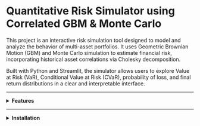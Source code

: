 # Quantitative Risk Simulator using Correlated GBM & Monte Carlo

This project is an interactive risk simulation tool designed to model and analyze the behavior of multi-asset portfolios. It uses Geometric Brownian Motion (GBM) and Monte Carlo simulation to estimate financial risk, incorporating historical asset correlations via Cholesky decomposition.

Built with Python and Streamlit, the simulator allows users to explore Value at Risk (VaR), Conditional Value at Risk (CVaR), probability of loss, and final return distributions in a clear and interpretable interface.

---

<details>
<summary><strong>Features</strong></summary>

- Simulates asset price paths using correlated Geometric Brownian Motion
- Supports multi-asset portfolios with user-defined weightings
- Historical correlation handled through Cholesky decomposition
- Monte Carlo simulation over configurable time horizons and number of trials
- Computes key portfolio risk metrics:
  - Value at Risk (VaR)
  - Conditional Value at Risk (CVaR)
  - Probability of loss
  - Volatility and expected return
- Visualizations of:
  - Simulated portfolio value paths
  - Return distribution with risk thresholds
  - Historical correlation matrix
- Allows CSV downloads of:
  - Risk metric summary
  - Final return distribution
  - Raw simulation paths (optional)
- Risk interpretation module for non-technical users

</details>

---

<details>
<summary><strong>Installation</strong></summary>

Clone the repository and install dependencies:

```bash
git clone https://github.com/NayanKanaparthi/Quantitative-Risk-Simulator-using-Correlated-GBM-Monte-Carlo.git
cd Quantitative-Risk-Simulator-using-Correlated-GBM-Monte-Carlo
pip install -r requirements.txt


<details>
<summary><strong>Running the Application</strong></summary>

To launch the Streamlit app locally:

```bash
streamlit run app.py
